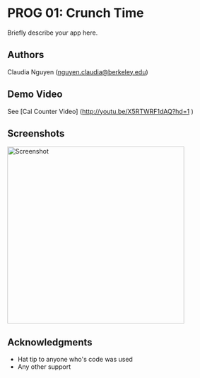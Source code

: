 # PROG 01: Crunch Time

Briefly describe your app here.

## Authors

Claudia Nguyen  ([nguyen.claudia@berkeley.edu](mailto:nguyen.claudia@berkeley.edu))

## Demo Video

See [Cal Counter Video] (http://youtu.be/X5RTWRF1dAQ?hd=1 )

## Screenshots

<img src="screenshots/main.png" height="400" alt="Screenshot"/>

## Acknowledgments

* Hat tip to anyone who's code was used
* Any other support

